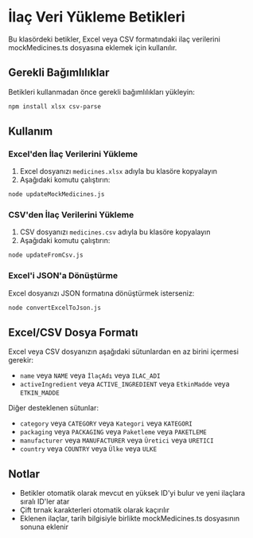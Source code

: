 # İlaç Veri Yükleme Betikleri

Bu klasördeki betikler, Excel veya CSV formatındaki ilaç verilerini mockMedicines.ts dosyasına eklemek için kullanılır.

## Gerekli Bağımlılıklar

Betikleri kullanmadan önce gerekli bağımlılıkları yükleyin:

```bash
npm install xlsx csv-parse
```

## Kullanım

### Excel'den İlaç Verilerini Yükleme

1. Excel dosyanızı `medicines.xlsx` adıyla bu klasöre kopyalayın
2. Aşağıdaki komutu çalıştırın:

```bash
node updateMockMedicines.js
```

### CSV'den İlaç Verilerini Yükleme

1. CSV dosyanızı `medicines.csv` adıyla bu klasöre kopyalayın
2. Aşağıdaki komutu çalıştırın:

```bash
node updateFromCsv.js
```

### Excel'i JSON'a Dönüştürme

Excel dosyanızı JSON formatına dönüştürmek isterseniz:

```bash
node convertExcelToJson.js
```

## Excel/CSV Dosya Formatı

Excel veya CSV dosyanızın aşağıdaki sütunlardan en az birini içermesi gerekir:

- `name` veya `NAME` veya `İlaçAdı` veya `ILAC_ADI`
- `activeIngredient` veya `ACTIVE_INGREDIENT` veya `EtkinMadde` veya `ETKIN_MADDE`

Diğer desteklenen sütunlar:
- `category` veya `CATEGORY` veya `Kategori` veya `KATEGORI`
- `packaging` veya `PACKAGING` veya `Paketleme` veya `PAKETLEME`
- `manufacturer` veya `MANUFACTURER` veya `Üretici` veya `URETICI`
- `country` veya `COUNTRY` veya `Ülke` veya `ULKE`

## Notlar

- Betikler otomatik olarak mevcut en yüksek ID'yi bulur ve yeni ilaçlara sıralı ID'ler atar
- Çift tırnak karakterleri otomatik olarak kaçırılır
- Eklenen ilaçlar, tarih bilgisiyle birlikte mockMedicines.ts dosyasının sonuna eklenir 
